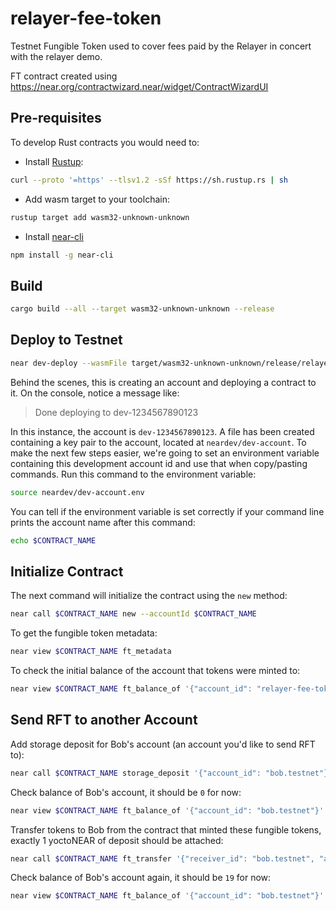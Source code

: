 # relayer-fee-token
Testnet Fungible Token used to cover fees paid by the Relayer in concert with the relayer demo. 

FT contract created using https://near.org/contractwizard.near/widget/ContractWizardUI

## Pre-requisites
To develop Rust contracts you would need to:
* Install [Rustup](https://rustup.rs/):
```bash
curl --proto '=https' --tlsv1.2 -sSf https://sh.rustup.rs | sh
```
* Add wasm target to your toolchain:
```bash
rustup target add wasm32-unknown-unknown
```
* Install [near-cli](https://github.com/near/near-cli#installation) 
```bash
npm install -g near-cli
```

## Build
```bash
cargo build --all --target wasm32-unknown-unknown --release
```

## Deploy to Testnet 
```bash
near dev-deploy --wasmFile target/wasm32-unknown-unknown/release/relayer_fee_token.wasm
```
Behind the scenes, this is creating an account and deploying a contract to it. On the console, notice a message like:

>Done deploying to dev-1234567890123

In this instance, the account is `dev-1234567890123`. A file has been created containing a key pair to
the account, located at `neardev/dev-account`. To make the next few steps easier, we're going to set an
environment variable containing this development account id and use that when copy/pasting commands.
Run this command to the environment variable:
```bash
source neardev/dev-account.env
```

You can tell if the environment variable is set correctly if your command line prints the account name after this command:
```bash
echo $CONTRACT_NAME
```

## Initialize Contract
The next command will initialize the contract using the `new` method:
```bash
near call $CONTRACT_NAME new --accountId $CONTRACT_NAME
```

To get the fungible token metadata:
```bash
near view $CONTRACT_NAME ft_metadata
```

To check the initial balance of the account that tokens were minted to:
```bash
near view $CONTRACT_NAME ft_balance_of '{"account_id": "relayer-fee-token.testnet"}'
```

## Send RFT to another Account
Add storage deposit for Bob's account (an account you'd like to send RFT to):
```bash
near call $CONTRACT_NAME storage_deposit '{"account_id": "bob.testnet"}' --accountId your_local_credentials_account.testnet --amount 0.00125
```

Check balance of Bob's account, it should be `0` for now:
```bash
near view $CONTRACT_NAME ft_balance_of '{"account_id": "bob.testnet"}'
```

Transfer tokens to Bob from the contract that minted these fungible tokens, exactly 1 yoctoNEAR of deposit should be attached:
```bash
near call $CONTRACT_NAME ft_transfer '{"receiver_id": "bob.testnet", "amount": "19"}' --accountId $CONTRACT_NAME --amount 0.000000000000000000000001
```

Check balance of Bob's account again, it should be `19` for now:
```bash
near view $CONTRACT_NAME ft_balance_of '{"account_id": "bob.testnet"}'
```
